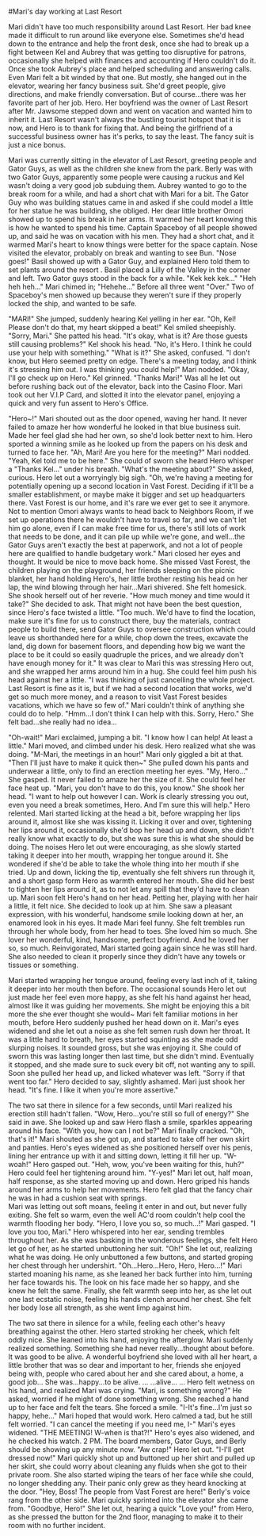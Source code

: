 #Mari's day working at Last Resort

Mari didn't have too much responsibility around Last Resort. Her bad knee made it difficult to run around like everyone else. Sometimes she'd head down to the entrance and help the front desk, once she had to break up a fight between Kel and Aubrey that was getting too disruptive for patrons, occasionally she helped with finances and accounting if Hero couldn't do it. Once she took Aubrey's place and helped scheduling and answering calls.
Even Mari felt a bit winded by that one.
But mostly, she hanged out in the elevator, wearing her fancy business suit. She'd greet people, give directions, and make friendly conversation.
But of course...there was her favorite part of her job. Hero.
Her boyfriend was the owner of Last Resort after Mr. Jawsome stepped down and went on vacation and wanted him to inherit it. Last Resort wasn't always the bustling tourist hotspot that it is now, and Hero is to thank for fixing that. And being the girlfriend of a successful business owner has it's perks, to say the least. The fancy suit is just a nice bonus.

Mari was currently sitting in the elevator of Last Resort, greeting people and Gator Guys, as well as the children she knew from the park.
Berly was with two Gator Guys, apparently some people were causing a ruckus and Kel wasn't doing a very good job subduing them.
Aubrey wanted to go to the break room for a while, and had a short chat with Mari for a bit.
The Gator Guy who was building statues came in and asked if she could model a little for her statue he was building, she obliged.
Her dear little brother Omori showed up to spend his break in her arms. It warmed her heart knowing this is how he wanted to spend his time.
Captain Spaceboy of all people showed up, and said he was on vacation with his men. They had a short chat, and it warmed Mari's heart to know things were better for the space captain.
Nose visited the elevator, probably on break and wanting to see Bun. "Nose goes!"
Basil showed up with a Gator Guy, and explained Hero told them to set plants around the resort . Basil placed a Lilly of the Valley in the corner and left.
Two Gator guys stood in the back for a while. "Kek kek kek..." "Heh heh heh..." Mari chimed in; "Hehehe..." Before all three went "Over."
Two of Spaceboy's men showed up because they weren't sure if they properly locked the ship, and wanted to be safe.

"MARI!" She jumped, suddenly hearing Kel yelling in her ear. "Oh, Kel! Please don't do that, my heart skipped a beat!" Kel smiled sheepishly. "Sorry, Mari." She patted his head. "It's okay, what is it? Are those guests still causing problems?"
Kel shook his head. "No, it's Hero. I think he could use your help with something."
"What is it?" She asked, confused. "I don't know, but Hero seemed pretty on edge. There's a meeting today, and I think it's stressing him out. I was thinking you could help!" Mari nodded. "Okay, I'll go check up on Hero."
Kel grinned. "Thanks Mari!" Was all he let out before rushing back out of the elevator, back into the Casino Floor.
Mari took out her V.I.P Card, and slotted it into the elevator panel, enjoying a quick and very fun assent to Hero's Office.

"Hero~!" Mari shouted out as the door opened, waving her hand. It never failed to amaze her how wonderful he looked in that blue business suit. Made her feel glad she had her own, so she'd look better next to him.
Hero sported a winning smile as he looked up from the papers on his desk and turned to face her. "Ah, Mari! Are you here for the meeting?" Mari nodded. "Yeah, Kel told me to be here." She could of sworn she heard Hero whisper a "Thanks Kel..." under his breath.
"What's the meeting about?" She asked, curious. Hero let out a worryingly big sigh. "Oh, we're having a meeting for potentially opening up a second location in Vast Forest. Deciding if it'll be a smaller establishment, or maybe make it bigger and set up headquarters there. Vast Forest is our home, and it's rare we ever get to see it anymore. Not to mention Omori always wants to head back to Neighbors Room, if we set up operations there he wouldn't have to travel so far, and we can't let him go alone, even if I can make free time for us, there's still lots of work that needs to be done, and it can pile up while we're gone, and well...the Gator Guys aren't exactly the best at paperwork, and not a lot of people here are qualified to handle budgetary work."
Mari closed her eyes and thought. It would be nice to move back home. She missed Vast Forest, the children playing on the playground, her friends sleeping on the picnic blanket, her hand holding Hero's, her little brother resting his head on her lap, the wind blowing through her hair...Mari shivered. She felt homesick.
She shook herself out of her reverie. "How much money and time would it take?" She decided to ask.
That might not have been the best question, since Hero's face twisted a little.
"Too much. We'd have to find the location, make sure it's fine for us to construct there, buy the materials, contract people to build there, send Gator Guys to oversee construction which could leave us shorthanded here for a while, chop down the trees, excavate the land, dig down for basement floors, and depending how big we want the place to be it could so easily quadruple the prices, and we already don't have enough money for it."
It was clear to Mari this was stressing Hero out, and she wrapped her arms around him in a hug. She could feel him push his head against her a little.
"I was thinking of just cancelling the whole project. Last Resort is fine as it is, but if we had a second location that works, we'd get so much more money, and a reason to visit Vast Forest besides vacations, which we have so few of."
Mari couldn't think of anything she could do to help. "Hmm...I don't think I can help with this. Sorry, Hero." She felt bad...she really had no idea...


"Oh-wait!" Mari exclaimed, jumping a bit. "I know how I can help! At least a little."
Mari moved, and climbed under his desk. Hero realized what she was doing. "M-Mari, the meetings in an hour!" Mari only giggled a bit at that. "Then I'll just have to make it quick then~"
She pulled down his pants and underwear a little, only to find an erection meeting her eyes. "My, Hero..." She gasped. It never failed to amaze her the size of it. She could feel her face heat up. "Mari, you don't have to do this, you know." She shook her head. "I want to help out however I can. Work is clearly stressing you out, even you need a break sometimes, Hero. And I'm sure this will help." Hero relented.
Mari started licking at the head a bit, before wrapping her lips around it, almost like she was kissing it. Licking it over and over, tightening her lips around it, occasionally she'd bop her head up and down, she didn't really know what exactly to do, but she was sure this is what she should be doing. The noises Hero let out were encouraging, as she slowly started taking it deeper into her mouth, wrapping her tongue around it. She wondered if she'd be able to take the whole thing into her mouth if she tried. Up and down, licking the tip, eventually she felt shivers run through it, and a short gasp form Hero as warmth entered her mouth. She did her best to tighten her lips around it, as to not let any spill that they'd have to clean up.
Mari soon felt Hero's hand on her head. Petting her, playing with her hair a little, it felt nice. She decided to look up at him. She saw a pleasant expression, with his wonderful, handsome smile looking down at her, an enamored look in his eyes.
It made Mari feel funny. She felt trembles run through her whole body, from her head to toes. She loved him so much. She lover her wonderful, kind, handsome, perfect boyfriend. And he loved her so, so much.
Reinvigorated, Mari started going again since he was still hard. She also needed to clean it properly since they didn't have any towels or tissues or something.

Mari started wrapping her tongue around, feeling every last inch of it, taking it deeper into her mouth then before. The occasional sounds Hero let out just made her feel even more happy, as she felt his hand against her head, almost like it was guiding her movements. She might be enjoying this a bit more the she ever thought she would~
Mari felt familiar motions in her mouth, before Hero suddenly pushed her head down on it. Mari's eyes widened and she let out a noise as she felt semen rush down her throat. It was a little hard to breath, her eyes started squinting as she made odd slurping noises. It sounded gross, but she was enjoying it. She could of sworn this was lasting longer then last time, but she didn't mind. Eventually it stopped, and she made sure to suck every bit off, not wanting any to spill. Soon she pulled her head up, and licked whatever was left.
"Sorry if that went too far." Hero decided to say, slightly ashamed. Mari just shook her head. "It's fine. I like it when you're more assertive."

The two sat there in silence for a few seconds, until Mari realized his erection still hadn't fallen. "Wow, Hero...you're still so full of energy?" She said in awe. She looked up and saw Hero flash a smile, sparkles appearing around his face. "With you, how can I not be?"
Mari finally cracked. "Oh, that's it!" Mari shouted as she got up, and started to take off her own skirt and panties. Hero's eyes widened as she positioned herself over his penis, lining her entrance up with it and sitting down, letting it fill her up. 
"W-woah!" Hero gasped out. "Heh, wow, you've been waiting for this, huh?" Hero could feel her tightening around him.
"Y-yes!" Mari let out, half moan, half response, as she started moving up and down. Hero griped his hands around her arms to help her movements. Hero felt glad that the fancy chair he was in had a cushion seat with springs.  
Mari was letting out soft moans, feeling it enter in and out, but never fully exiting. She felt so warm, even the well AC'd room couldn't help cool the warmth flooding her body.
"Hero, I love you so, so much...!" Mari gasped. "I love you too, Mari." Hero whispered into her ear, sending trembles throughout her.
As she was basking in the wonderous feelings, she felt Hero let go of her, as he started unbuttoning her suit. "Oh!" She let out, realizing what he was doing. He only unbuttoned a few buttons, and started groping her chest through her undershirt.
"Oh...Hero...Hero, Hero, Hero...!" Mari started moaning his name, as she leaned her back further into him, turning her face towards his. The look on his face made her so happy, and she knew he felt the same. Finally, she felt warmth seep into her, as she let out one last ecstatic noise, feeling his hands clench around her chest. She felt her body lose all strength, as she went limp against him.

The two sat there in silence for a while, feeling each other's heavy breathing against the other. Hero started stroking her cheek, which felt oddly nice. She leaned into his hand, enjoying the afterglow.
Mari suddenly realized something.
Something she had never really...thought about before.
It was good to be alive.
A wonderful boyfriend she loved with all her heart, a little brother that was so dear and important to her, friends she enjoyed being with, people who cared about her and she cared about, a home, a good job...
She was...happy...to be alive.
...
...alive...
...
Hero felt wetness on his hand, and realized Mari was crying.
"Mari, is something wrong?" He asked, worried if he might of done something wrong.
She reached a hand up to her face and felt the tears. She forced a smile. "I-It's fine...I'm just so happy, hehe..." Mari hoped that would work.
Hero calmed a tad, but he still felt worried. "I can cancel the meeting if you need me, I-"
Mari's eyes widened. "THE MEETING! W-when is that?!"
Hero's eyes also widened, and he checked his watch.
2 PM. The board members, Gator Guys, and Berly should be showing up any minute now. "Aw crap!" Hero let out.
"I-I'll get dressed now!" Mari quickly shot up and buttoned up her shirt and pulled up her skirt, she could worry about cleaning any fluids when she got to their private room. She also started wiping the tears of her face while she could, no longer shedding any.
Their panic only grew as they heard knocking at the door. "Hey, Boss! The people from Vast Forest are here!" Berly's voice rang from the other side.
Mari quickly sprinted into the elevator she came from. "Goodbye, Hero!" She let out, hearing a quick "Love you!" from Hero, as she pressed the button for the 2nd floor, managing to make it to their room with no further incident.
